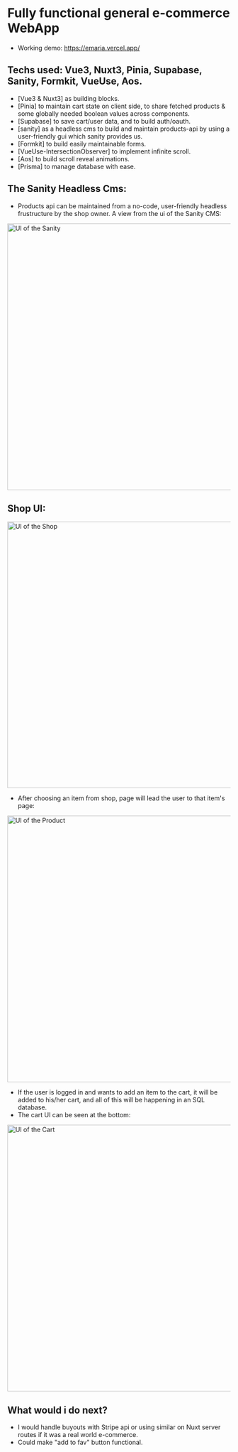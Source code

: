 # Fully functional general e-commerce WebApp
- Working demo: https://emaria.vercel.app/ 


## Techs used: Vue3, Nuxt3, Pinia, Supabase, Sanity, Formkit, VueUse, Aos.
- [Vue3 & Nuxt3] as building blocks.
- [Pinia] to maintain cart state on client side, to share fetched products & some globally needed boolean values across components.
- [Supabase] to save cart/user data, and to build auth/oauth.
- [sanity] as a headless cms to build and maintain products-api by using a user-friendly gui which sanity provides us.
- [Formkit] to build easily maintainable forms.
- [VueUse-IntersectionObserver] to implement infinite scroll.
- [Aos] to build scroll reveal animations.
- [Prisma] to manage database with ease.

## The Sanity Headless Cms:

- Products api can be maintained from a no-code, user-friendly headless frustructure by the shop owner. A view from the ui of the Sanity CMS:
<img src="https://wjfywtvnvjbposklgxzj.supabase.co/storage/v1/object/public/readme/sanityui.jpg" alt="UI of the Sanity" width="600">

## Shop UI:
<img src="https://wjfywtvnvjbposklgxzj.supabase.co/storage/v1/object/public/readme/shop.jpg" alt="UI of the Shop" width="600">

- After choosing an item from shop, page will lead the user to that item's page:

<img src="https://wjfywtvnvjbposklgxzj.supabase.co/storage/v1/object/public/readme/product.jpg" alt="UI of the Product" width="600">

- If the user is logged in and wants to add an item to the cart, it will be added to his/her cart, and all of this will be happening in an SQL database.
- The cart UI can be seen at the bottom:

<img src="https://wjfywtvnvjbposklgxzj.supabase.co/storage/v1/object/public/readme/cart.jpg" alt="UI of the Cart" width="600">



## What would i do next?
- I would handle buyouts with Stripe api or using similar on Nuxt server routes if it was a real world e-commerce.
- Could make "add to fav" button functional.
